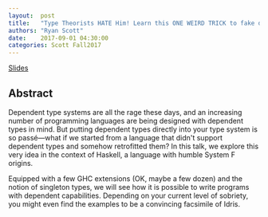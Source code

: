 ```yaml
--- 
layout:  post 
title:   "Type Theorists HATE Him! Learn this ONE WEIRD TRICK to fake dependent types in a language that doesn’t support them"
authors: "Ryan Scott"
date:    2017-09-01 04:30:00
categories: Scott Fall2017
--- 
```


[Slides](slides/tthh-scott-sept-1st-2017.pdf)

## Abstract

Dependent type systems are all the rage these days, and an increasing number of programming languages are being designed with dependent types in mind. But putting dependent types directly into your type system is so passé—what if we started from a language that didn't support dependent types and somehow retrofitted them? In this talk, we explore this very idea in the context of Haskell, a language with humble System F origins. 

Equipped with a few GHC extensions (OK, maybe a few dozen) and the notion of singleton types, we will see how it is possible to write programs with dependent capabilities. Depending on your current level of sobriety, you might even find the examples to be a convincing facsimile of Idris.

